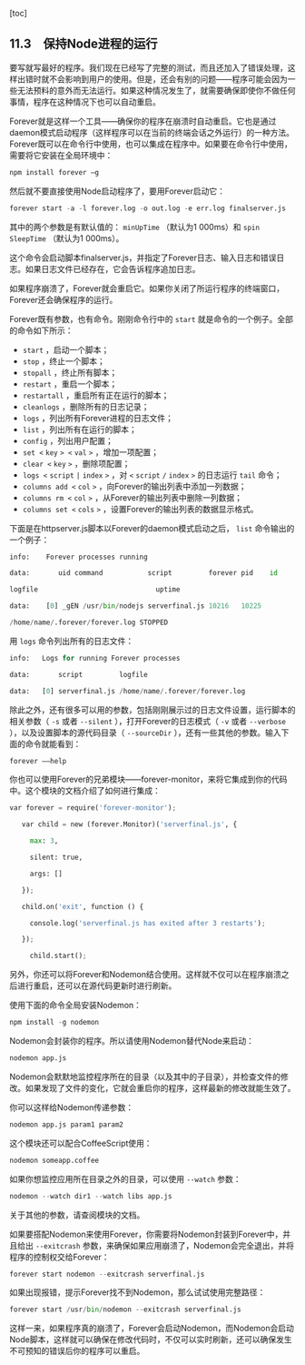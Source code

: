 [toc]

## 11.3　保持Node进程的运行

要写就写最好的程序。我们现在已经写了完整的测试，而且还加入了错误处理，这样出错时就不会影响到用户的使用。但是，还会有别的问题——程序可能会因为一些无法预料的意外而无法运行。如果这种情况发生了，就需要确保即使你不做任何事情，程序在这种情况下也可以自动重启。

Forever就是这样一个工具——确保你的程序在崩溃时自动重启。它也是通过daemon模式启动程序（这样程序可以在当前的终端会话之外运行）的一种方法。Forever既可以在命令行中使用，也可以集成在程序中。如果要在命令行中使用，需要将它安装在全局环境中：

```python
npm install forever –g
```

然后就不要直接使用Node启动程序了，要用Forever启动它：

```python
forever start -a -l forever.log -o out.log -e err.log finalserver.js
```

其中的两个参数是有默认值的： `minUpTime` （默认为1 000ms）和 `spin SleepTime` （默认为1 000ms）。

这个命令会启动脚本finalserver.js，并指定了Forever日志、输入日志和错误日志。如果日志文件已经存在，它会告诉程序追加日志。

如果程序崩溃了，Forever就会重启它。如果你关闭了所运行程序的终端窗口，Forever还会确保程序的运行。

Forever既有参数，也有命令。刚刚命令行中的 `start` 就是命令的一个例子。全部的命令如下所示：

+ `start` ，启动一个脚本；
+ `stop` ，终止一个脚本；
+ `stopall` ，终止所有脚本；
+ `restart` ，重启一个脚本；
+ `restartall` ，重启所有正在运行的脚本；
+ `cleanlogs` ，删除所有的日志记录；
+ `logs` ，列出所有Forever进程的日志文件；
+ `list` ，列出所有在运行的脚本；
+ `config` ，列出用户配置；
+ `set <` `key` `> <` `val` `>` ，增加一项配置；
+ `clear <` `key` `>` ，删除项配置；
+ `logs <` `script` `|` `index` `>` ，对 `<` `script` `/` `index` `>` 的日志运行 `tail` 命令；
+ `columns add <` `col` `>` ，向Forever的输出列表中添加一列数据；
+ `columns rm <` `col` `>` ，从Forever的输出列表中删除一列数据；
+ `columns set <` `cols` `>` ，设置Forever的输出列表的数据显示格式。

下面是在httpserver.js脚本以Forever的daemon模式启动之后， `list` 命令输出的一个例子：

```python
info:    Forever processes running
data:       uid command           script         forever pid    id
logfile                             uptime
data:    [0] _gEN /usr/bin/nodejs serverfinal.js 10216   10225
/home/name/.forever/forever.log STOPPED
```

用 `logs` 命令列出所有的日志文件：

```python
info:   Logs for running Forever processes
data:       script         logfile
data:   [0] serverfinal.js /home/name/.forever/forever.log
```

除此之外，还有很多可以用的参数，包括刚刚展示过的日志文件设置，运行脚本的相关参数（ `-s` 或者 `--silent` ），打开Forever的日志模式（ `-v` 或者 `--verbose` ），以及设置脚本的源代码目录（ `--sourceDir` ），还有一些其他的参数。输入下面的命令就能看到：

```python
forever ––help
```

你也可以使用Forever的兄弟模块——forever-monitor，来将它集成到你的代码中。这个模块的文档介绍了如何进行集成：

```python
var forever = require('forever-monitor');
   var child = new (forever.Monitor)('serverfinal.js', {
     max: 3,
     silent: true,
     args: [] 
   }); 
   child.on('exit', function () {
     console.log('serverfinal.js has exited after 3 restarts');
   });
     child.start();
```

另外，你还可以将Forever和Nodemon结合使用。这样就不仅可以在程序崩溃之后进行重启，还可以在源代码更新时进行刷新。

使用下面的命令全局安装Nodemon：

```python
npm install -g nodemon
```

Nodemon会封装你的程序。所以请使用Nodemon替代Node来启动：

```python
nodemon app.js
```

Nodemon会默默地监控程序所在的目录（以及其中的子目录），并检查文件的修改。如果发现了文件的变化，它就会重启你的程序，这样最新的修改就能生效了。

你可以这样给Nodemon传递参数：

```python
nodemon app.js param1 param2
```

这个模块还可以配合CoffeeScript使用：

```python
nodemon someapp.coffee
```

如果你想监控应用所在目录之外的目录，可以使用 `--watch` 参数：

```python
nodemon --watch dir1 --watch libs app.js
```

关于其他的参数，请查阅模块的文档。

如果要搭配Nodemon来使用Forever，你需要将Nodemon封装到Forever中，并且给出 `--exitcrash` 参数，来确保如果应用崩溃了，Nodemon会完全退出，并将程序的控制权交给Forever：

```python
forever start nodemon --exitcrash serverfinal.js
```

如果出现报错，提示Forever找不到Nodemon，那么试试使用完整路径：

```python
forever start /usr/bin/nodemon --exitcrash serverfinal.js
```

这样一来，如果程序真的崩溃了，Forever会启动Nodemon，而Nodemon会启动Node脚本，这样就可以确保在修改代码时，不仅可以实时刷新，还可以确保发生不可预知的错误后你的程序可以重启。

